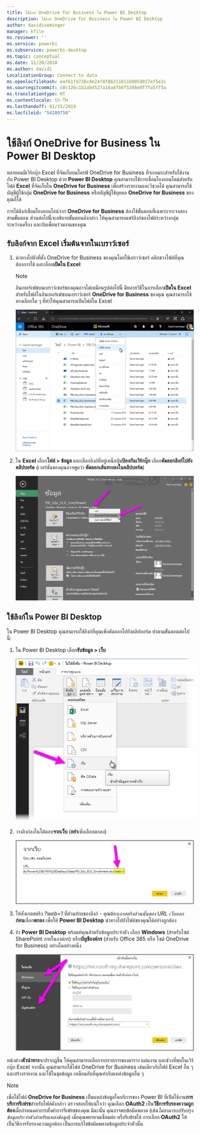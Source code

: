 ```yaml
---
title: ใช้ลิงก์ OneDrive for Business ใน Power BI Desktop
description: ใช้ลิงก์ OneDrive for Business ใน Power BI Desktop
author: davidiseminger
manager: kfile
ms.reviewer: ''
ms.service: powerbi
ms.subservice: powerbi-desktop
ms.topic: conceptual
ms.date: 11/28/2018
ms.author: davidi
LocalizationGroup: Connect to data
ms.openlocfilehash: eaf61fd738c4e24f8f8b211011b005d027ef5e2c
ms.sourcegitcommit: c8c126c1b2ab4527a16a4fb8f5208e0f7fa5ff5a
ms.translationtype: HT
ms.contentlocale: th-TH
ms.lasthandoff: 01/15/2019
ms.locfileid: "54289750"
---
```

# <a name="use-onedrive-for-business-links-in-power-bi-desktop"></a>ใช้ลิงก์ OneDrive for Business ใน Power BI Desktop
หลายคนมีเวิร์กบุ๊ก Excel ที่จัดเก็บบนไดรฟ์ OneDrive for Business ที่จะเหมาะสำหรับใช้งานกับ Power BI Desktop ด้วย **Power BI Desktop** คุณสามารถใช้การเชื่อมโยงออนไลน์สำหรับไฟล์ **Excel** ที่จัดเก็บใน **OneDrive for Business** เพื่อสร้างรายงานและวิชวลได้ คุณสามารถใช้บัญชีผู้ใช้กลุ่ม **OneDrive for Business** หรือบัญชีผู้ใช้บุคคล **OneDrive for Business** ของคุณก็ได้

การได้ลิงก์เชื่อมโยงออนไลน์จาก **OneDrive for Business** ต้องใช้ขั้นตอนที่เฉพาะเจาะจงสองสามขั้นตอน ส่วนต่อไปนี้จะอธิบายขั้นตอนดังกล่าว ให้คุณสามารถแชร์ลิงก์ของไฟล์ระหว่างกลุ่ม ระหว่างเครื่อง และกับเพื่อนร่วมงานของคุณ

## <a name="get-a-link-from-excel-starting-in-the-browser"></a>รับลิงก์จาก Excel เริ่มต้นจากในเบราว์เซอร์
1. นำทางไปยังที่ตั้ง OneDrive for Business ของคุณโดยใช้เบราว์เซอร์ คลิกขวาไฟล์ที่คุณต้องการใช้ และเลือก**เปิดใน Excel**
   
   > [!NOTE]
   > อินเทอร์เฟซบนเบราว์เซอร์ของคุณอาจไม่เหมือนรูปต่อไปนี้ มีหลายวิธีในการเลือก**เปิดใน Excel** สำหรับไฟล์ในอินเทอร์เฟซบนเบราว์เซอร์ **OneDrive for Business** ของคุณ คุณสามารถใช้ทางเลือกใด ๆ ที่ทำให้คุณสามารถเปิดไฟล์ใน Excel
   > 
   > 
   
   ![](media/desktop-use-onedrive-business-links/odb-links_02.png)
2. ใน **Excel** เลือก**ไฟล์ > ข้อมูล** และเลือกลิงก์ที่อยู่เหนือปุ่ม**ป้องกันเวิร์กบุ๊ก** เลือก**คัดลอกลิงก์ไปยังคลิปบอร์ด** (เวอร์ชันของคุณอาจพูดว่า **คัดลอกเส้นทางลงในคลิปบอร์ด**)
   
   ![](media/desktop-use-onedrive-business-links/odb-links_03.png)

## <a name="use-the-link-in-power-bi-desktop"></a>ใช้ลิงก์ใน Power BI Desktop
ใน Power BI Desktop คุณสามารถใช้ลิงก์ที่คุณเพิ่งคัดลอกไปยังคลิปบอร์ด ทำตามขั้นตอนต่อไปนี้:

1. ใน Power BI Desktop เลือก**รับข้อมูล > เว็บ**
   
   ![](media/desktop-use-onedrive-business-links/odb-links_04.png)
2. วางลิงก์ลงในโต้ตอบ**จากเว็บ** (**อย่า**เพิ่งเลือกตกลง)
   
    ![](media/desktop-use-onedrive-business-links/odb-links_05.png)
3. ให้สังเกตสตริง *?web=1* ที่ส่วนท้ายของลิงก์ - คุณต้อง*เอาสตริงส่วนนั้นของ URL เว็บออก* **ก่อน**เลือก**ตกลง** เพื่อให้ **Power BI Desktop** นำทางไปยังไฟล์ของคุณได้อย่างถูกต้อง
4. ถ้า **Power BI Desktop** พร้อมท์คุณสำหรับข้อมูลประจำตัว เลือก **Windows** (สำหรับไซต์ SharePoint ภายในองค์กร) หรือ**บัญชีองค์กร** (สำหรับ Office 365 หรือ ไซต์ OneDrive for Business) อย่างใดอย่างหนึ่ง
   
   ![](media/desktop-use-onedrive-business-links/odb-links_06.png)

หน้าต่าง**ตัวนำทาง**จะปรากฏขึ้น ให้คุณสามารถเลือกจากรายการของตาราง แผ่นงาน และช่วงที่พบในเวิร์กบุ๊ก Excel จากนั้น คุณสามารถใช้ไฟล์ OneDrive for Business เช่นเดียวกับไฟล์ Excel อื่น ๆ และสร้างรายงาน และใช้ในชุดข้อมูล เหมือนกับที่คุณทำกับแหล่งข้อมูลอื่น ๆ

> [!NOTE]
> เพื่อใช้ไฟล์ **OneDrive for Business** เป็นแหล่งข้อมูลในบริการของ Power BI ที่เปิดใช้งาน**การบริการรีเฟรช**สำหรับไฟล์ดังกล่าว ตรวจสอบให้แน่ใจว่า คุณเลือก **OAuth2** เป็น**วิธีการรับรองความถูกต้อง**เมื่อกำหนดค่าการตั้งค่าการรีเฟรชของคุณ มิฉะนั้น คุณอาจพบข้อผิดพลาด (เช่น*ไม่สามารถปรับปรุงข้อมูลประจำตัวสำหรับแหล่งข้อมูล*) เมื่อคุณพยายามเชื่อมต่อ หรือรีเฟรชได้ การเลือก **OAuth2** ให้เป็นวิธีการรับรองความถูกต้อง เป็นการแก้ไขข้อผิดพลาดข้อมูลประจำตัวนั้น
> 
> 


